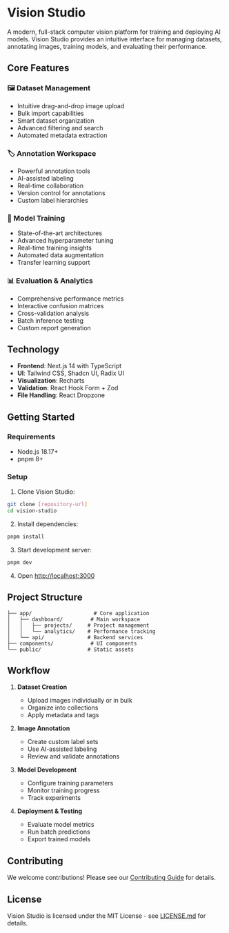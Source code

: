 # Vision Studio

A modern, full-stack computer vision platform for training and deploying AI models. Vision Studio provides an intuitive interface for managing datasets, annotating images, training models, and evaluating their performance.

## Core Features

### 🖼️ Dataset Management
- Intuitive drag-and-drop image upload
- Bulk import capabilities
- Smart dataset organization
- Advanced filtering and search
- Automated metadata extraction

### 🏷️ Annotation Workspace
- Powerful annotation tools
- AI-assisted labeling
- Real-time collaboration
- Version control for annotations
- Custom label hierarchies

### 🤖 Model Training
- State-of-the-art architectures
- Advanced hyperparameter tuning
- Real-time training insights
- Automated data augmentation
- Transfer learning support

### 📊 Evaluation & Analytics
- Comprehensive performance metrics
- Interactive confusion matrices
- Cross-validation analysis
- Batch inference testing
- Custom report generation

## Technology

- **Frontend**: Next.js 14 with TypeScript
- **UI**: Tailwind CSS, Shadcn UI, Radix UI
- **Visualization**: Recharts
- **Validation**: React Hook Form + Zod
- **File Handling**: React Dropzone

## Getting Started

### Requirements
- Node.js 18.17+
- pnpm 8+

### Setup

1. Clone Vision Studio:
```bash
git clone [repository-url]
cd vision-studio
```

2. Install dependencies:
```bash
pnpm install
```

3. Start development server:
```bash
pnpm dev
```

4. Open [http://localhost:3000](http://localhost:3000)

## Project Structure

```
├── app/                    # Core application
│   ├── dashboard/         # Main workspace
│   │   ├── projects/     # Project management
│   │   └── analytics/    # Performance tracking
│   └── api/              # Backend services
├── components/            # UI components
└── public/               # Static assets
```

## Workflow

1. **Dataset Creation**
   - Upload images individually or in bulk
   - Organize into collections
   - Apply metadata and tags

2. **Image Annotation**
   - Create custom label sets
   - Use AI-assisted labeling
   - Review and validate annotations

3. **Model Development**
   - Configure training parameters
   - Monitor training progress
   - Track experiments

4. **Deployment & Testing**
   - Evaluate model metrics
   - Run batch predictions
   - Export trained models

## Contributing

We welcome contributions! Please see our [Contributing Guide](CONTRIBUTING.md) for details.

## License

Vision Studio is licensed under the MIT License - see [LICENSE.md](LICENSE.md) for details.
